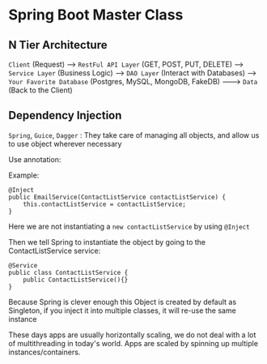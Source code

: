 # Spring Boot Master Class

## N Tier Architecture

`Client` (Request) --> `RestFul API Layer` (GET, POST, PUT, DELETE) --> `Service Layer` (Business Logic) --> `DAO Layer` (Interact with Databases) --> `Your Favorite Database` (Postgres, MySQL, MongoDB, FakeDB) ---> `Data` (Back to the Client)


## Dependency Injection

`Spring`, `Guice`, `Dagger` : They take care of managing all objects, and allow us to use object wherever necessary

Use annotation:

Example:

```
@Inject
public EmailService(ContactListService contactListService) {
    this.contactListService = contactListService;
}
```

Here we are not instantiating a `new contactListService` by using `@Inject`


Then we tell Spring to instantiate the object by going to the ContactListService service:

```
@Service
public class ContactListService {
    public ContactListService(){}
}
```

Because Spring is clever enough this Object is created by default as Singleton, if you inject it into multiple classes, it will re-use the same instance

These days apps are usually horizontally scaling, we do not deal with a lot of multithreading in today's world. Apps are scaled by spinning up multiple instances/containers.